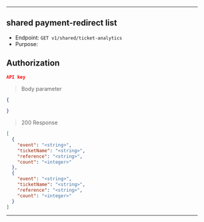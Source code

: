 
----------------------------------------------------------------------------------
## shared payment-redirect list
* Endpoint: `GET v1/shared/ticket-analytics`
* Purpose: 

## Authorization

```json
API key
```

> Body parameter
```json
{
  
}
```

> 200 Response

```json
[
  {
    "event": "<string>",
    "ticketName": "<string>",
    "reference": "<string>",
    "count": "<integer>"
  },
  {
    "event": "<string>",
    "ticketName": "<string>",
    "reference": "<string>",
    "count": "<integer>"
  }
]
```
-----------------------------------------------------------------------------